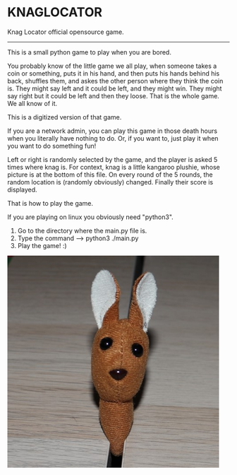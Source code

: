 # KNAGLOCATOR

Knag Locator official opensource game.

--------------------------------------------

This is a small python game to play when you are bored.

You probably know of the little game we all play, when someone
takes a coin or something, puts it in his hand, and then
puts his hands behind his back, shuffles them, and askes the other
person where they think the coin is. They might say left and it could be left,
and they might win. They might say right but it could be left and then they
loose. That is the whole game. We all know of it.

This is a digitized version of that game.

If you are a network admin, you can play this game in those death hours when you literally
have nothing to do. Or, if you want to, just play it when you want to do something fun!

Left or right is randomly selected by the game, and the player is asked 5 times where knag is.
For context, knag is a little kangaroo plushie, whose picture is at the bottom of this file.
On every round of the 5 rounds, the random location is (randomly obviously) changed.
Finally their score is displayed.

That is how to play the game.

If you are playing on linux you obviously need "python3".

1) Go to the directory where the main.py file is.
2) Type the command --> python3 ./main.py
3) Play the game! :)

![alt text](https://github.com/sthivaios/knaglocator/blob/main/knag.jpg?raw=true)
